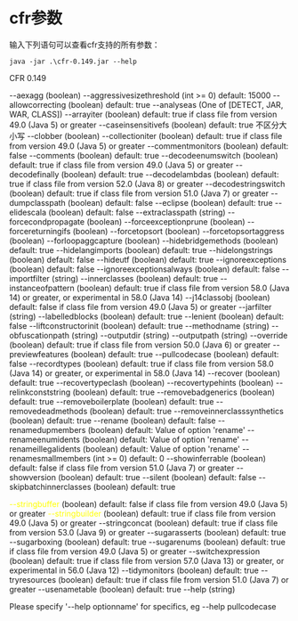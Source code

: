 # cfr参数

输入下列语句可以查看cfr支持的所有参数：

```
java -jar .\cfr-0.149.jar --help
```

CFR 0.149

   --aexagg                         (boolean)
   --aggressivesizethreshold        (int >= 0)  default: 15000
   --allowcorrecting                (boolean)  default: true
   --analyseas                      (One of [DETECT, JAR, WAR, CLASS])
   --arrayiter                      (boolean)  default: true if class file from version 49.0 (Java 5) or greater
   --caseinsensitivefs              (boolean)  default: true  不区分大小写
   --clobber                        (boolean)
   --collectioniter                 (boolean)  default: true if class file from version 49.0 (Java 5) or greater
   --commentmonitors                (boolean)  default: false
   --comments                       (boolean)  default: true
   --decodeenumswitch               (boolean)  default: true if class file from version 49.0 (Java 5) or greater
   --decodefinally                  (boolean)  default: true
   --decodelambdas                  (boolean)  default: true if class file from version 52.0 (Java 8) or greater
   --decodestringswitch             (boolean)  default: true if class file from version 51.0 (Java 7) or greater
   --dumpclasspath                  (boolean)  default: false
   --eclipse                        (boolean)  default: true
   --elidescala                     (boolean)  default: false
   --extraclasspath                 (string)
   --forcecondpropagate             (boolean)
   --forceexceptionprune            (boolean)
   --forcereturningifs              (boolean)
   --forcetopsort                   (boolean)
   --forcetopsortaggress            (boolean)
   --forloopaggcapture              (boolean)
   --hidebridgemethods              (boolean)  default: true
   --hidelangimports                (boolean)  default: true
   --hidelongstrings                (boolean)  default: false
   --hideutf                        (boolean)  default: true
   --ignoreexceptions               (boolean)  default: false
   --ignoreexceptionsalways         (boolean)  default: false
   --importfilter                   (string)
   --innerclasses                   (boolean)  default: true
   --instanceofpattern              (boolean)  default: true if class file from version 58.0 (Java 14) or greater, or experimental in 58.0 (Java 14)
   --j14classobj                    (boolean)  default: false if class file from version 49.0 (Java 5) or greater
   --jarfilter                      (string)
   --labelledblocks                 (boolean)  default: true
   --lenient                        (boolean)  default: false
   --liftconstructorinit            (boolean)  default: true
   --methodname                     (string)
   --obfuscationpath                (string)
   --outputdir                      (string)
   --outputpath                     (string)
   --override                       (boolean)  default: true if class file from version 50.0 (Java 6) or greater
   --previewfeatures                (boolean)  default: true
   --pullcodecase                   (boolean)  default: false
   --recordtypes                    (boolean)  default: true if class file from version 58.0 (Java 14) or greater, or experimental in 58.0 (Java 14)
   --recover                        (boolean)  default: true
   --recovertypeclash               (boolean)
   --recovertypehints               (boolean)
   --relinkconststring              (boolean)  default: true
   --removebadgenerics              (boolean)  default: true
   --removeboilerplate              (boolean)  default: true
   --removedeadmethods              (boolean)  default: true
   --removeinnerclasssynthetics     (boolean)  default: true
   --rename                         (boolean)  default: false
   --renamedupmembers               (boolean)  default: Value of option 'rename'
   --renameenumidents               (boolean)  default: Value of option 'rename'
   --renameillegalidents            (boolean)  default: Value of option 'rename'
   --renamesmallmembers             (int >= 0)  default: 0
   --showinferrable                 (boolean)  default: false if class file from version 51.0 (Java 7) or greater
   --showversion                    (boolean)  default: true
   --silent                         (boolean)  default: false
   --skipbatchinnerclasses          (boolean)  default: true

<font color = yellow>--stringbuffer</font>                   (boolean)  default: false if class file from version 49.0 (Java 5) or greater
<font color = yellow>--stringbuilder</font>                   (boolean)  default: true if class file from version 49.0 (Java 5) or greater
   --stringconcat                   (boolean)  default: true if class file from version 53.0 (Java 9) or greater
   --sugarasserts                   (boolean)  default: true
   --sugarboxing                    (boolean)  default: true
   --sugarenums                     (boolean)  default: true if class file from version 49.0 (Java 5) or greater
   --switchexpression               (boolean)  default: true if class file from version 57.0 (Java 13) or greater, or experimental in 56.0 (Java 12)
   --tidymonitors                   (boolean)  default: true
   --tryresources                   (boolean)  default: true if class file from version 51.0 (Java 7) or greater
   --usenametable                   (boolean)  default: true
   --help                           (string)

Please specify '--help optionname' for specifics, eg
   --help pullcodecase